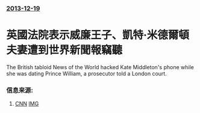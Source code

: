 ### [2013-12-19](/news/2013/12/19/index.md)

##### 
#  英國法院表示威廉王子、凱特·米德爾頓夫妻遭到世界新聞報竊聽 

The British tabloid News of the World hacked Kate Middleton's phone while she was dating Prince William, a prosecutor told a London court.


### 信息来源:

1. [CNN](http://edition.cnn.com/2013/12/19/world/europe/uk-phone-hacking-middleton/) [IMG](https://cdn.cnn.com/cnnnext/dam/assets/131020172244-01-kate-middleton-1020-story-top.jpg)

